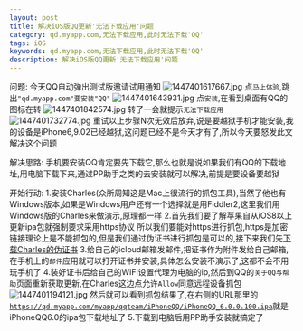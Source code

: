 ```yaml
---
layout: post
title: 解决iOS版QQ更新'无法下载应用'问题
category: qd.myapp.com,无法下载应用,此时无法下载'QQ'
tags: iOS
keywords: qd.myapp.com,无法下载应用,此时无法下载'QQ'
description: 解决iOS版QQ更新'无法下载应用'问题
---
```


问题:
今天QQ自动弹出测试版邀请试用通知
![][1]
点`马上体验`,跳出`"qd.myapp.com"要安装"QQ"`
![][2]
点`安装`,在看到桌面有QQ的图标在转
![][3]
转了一会就提示`无法下载应用`
![][4]
重试以上步骤N次无效后放弃,说是要越狱手机才能安装,我的设备是iPhone6,9.02已经越狱,这问题已经不是今天才有了,所以今天要怒发此文解决这个问题

解决思路:
手机要安装QQ肯定要先下载它,那么也就是说如果我们有QQ的下载地址,用电脑下载下来,通过PP助手之类的去安装就可以解决,前提是要设备要越狱

开始行动:
1.安装Charles(众所周知这是Mac上很流行的抓包工具),当然了他也有Windows版本,如果是Windows用户还有一个选择就是用Fiddler2,这里我们用Windows版的Charles来做演示,原理都一样
2.首先我们要了解苹果自从iOS8以上更新ipa包就强制要求采用https协议
所以我们要能对https进行抓包,https是加密链接理论上是不能抓包的,但是我们通过伪证书进行抓包是可以的,接下来我们先[下载Charles的伪证书](http://www.charlesproxy.com/assets/legacy-ssl/charles.crt)
3.给自己的icloud邮箱发邮件,把证书作为附件发给自己邮箱,在手机上的`邮件`应用就可以打开证书并安装,具体怎么安装不演示了,这都不会不用玩手机了
4.装好证书后给自己的WiFi设置代理为电脑的ip,然后到QQ的`关于QQ与帮助`页面重新获取更新,在Charles这边点允许`Allow`同意远程设备抓包
![][5]
然后就可以看到抓包结果了,在右侧的URL那里的[`https://qd.myapp.com/myapp/qqteam/iPhoneQQ/iPhoneQQ_6.0.0.100.ipa`](https://qd.myapp.com/myapp/qqteam/iPhoneQQ/iPhoneQQ_6.0.0.100.ipa)就是iPhoneQQ6.0的ipa包下载地址了
5.下载到电脑后用PP助手安装就搞定了

  [1]: /assets/images/iOS-QQ-Update-Fail/1447401617667.jpg "1447401617667.jpg"
  [2]: /assets/images/iOS-QQ-Update-Fail/1447401643931.jpg "1447401643931.jpg"
  [3]: /assets/images/iOS-QQ-Update-Fail/1447401842574.jpg "1447401842574.jpg"
  [4]: /assets/images/iOS-QQ-Update-Fail/1447401732774.jpg "1447401732774.jpg"
  [5]: /assets/images/iOS-QQ-Update-Fail/1447401194121.jpg "1447401194121.jpg"
